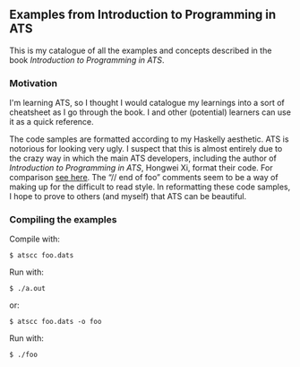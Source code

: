 ## Examples from Introduction to Programming in ATS

This is my catalogue of all the examples and concepts described in the
book *Introduction to Programming in ATS*.

### Motivation

I'm learning ATS, so I thought I would catalogue my learnings into a
sort of cheatsheet as I go through the book. I and other (potential)
learners can use it as a quick reference.

The code samples are formatted according to my Haskelly aesthetic. ATS
is notorious for looking very ugly. I suspect that this is almost
entirely due to the crazy way in which the main ATS developers,
including the author of *Introduction to Programming in ATS*, Hongwei
Xi, format their code. For comparison
[see here](https://gist.github.com/chrisdone/3cbda530e525addb1dc3). The
“// end of foo” comments seem to be a way of making up for the
difficult to read style. In reformatting these code samples, I hope to
prove to others (and myself) that ATS can be beautiful.

### Compiling the examples

Compile with:

    $ atscc foo.dats

Run with:

    $ ./a.out

or:

    $ atscc foo.dats -o foo

Run with:

    $ ./foo
